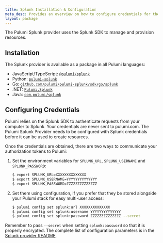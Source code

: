 ```yaml
---
title: Splunk Installation & Configuration
meta_desc: Provides an overview on how to configure credentials for the Pulumi Splunk Provider.
layout: package
---
```


The Pulumi Splunk provider uses the Splunk SDK to manage and provision resources.

## Installation

The Splunk provider is available as a package in all Pulumi languages:

* JavaScript/TypeScript: [`@pulumi/splunk`](https://www.npmjs.com/package/@pulumi/splunk)
* Python: [`pulumi-splunk`](https://pypi.org/project/pulumi-splunk/)
* Go: [`github.com/pulumi/pulumi-splunk/sdk/go/splunk`](https://github.com/pulumi/pulumi-splunk)
* .NET: [`Pulumi.Splunk`](https://www.nuget.org/packages/Pulumi.Splunk)
* Java: [`com.pulumi/splunk`](https://central.sonatype.com/artifact/com.pulumi/splunk)

## Configuring Credentials

Pulumi relies on the Splunk SDK to authenticate requests from your computer to Splunk. Your credentials are never sent
to pulumi.com.
The Pulumi Splunk Provider needs to be configured with Splunk credentials
before it can be used to create resources.

Once the credentials are obtained, there are two ways to communicate your authorization tokens to Pulumi:

1. Set the environment variables for `SPLUNK_URL`, `SPLUNK_USERNAME` and `SPLUNK_PASSWORD`:

    ```bash
    $ export SPLUNK_URL=XXXXXXXXXXXXXX
    $ export SPLUNK_USERNAME=YYYYYYYYYYYYYY
    $ export SPLUNK_PASSWORD=ZZZZZZZZZZZZZZ
    ```

2. Set them using configuration, if you prefer that they be stored alongside your Pulumi stack for easy multi-user access:

    ```bash
    $ pulumi config set splunk:url XXXXXXXXXXXXXX
    $ pulumi config set splunk:username YYYYYYYYYYYYYY
    $ pulumi config set splunk:password ZZZZZZZZZZZZZZ --secret
    ```

Remember to pass `--secret` when setting `splunk:password` so that it is properly encrypted. The complete list of
configuration parameters is in the [Splunk provider README](https://github.com/pulumi/pulumi-splunk/blob/master/README.md).
